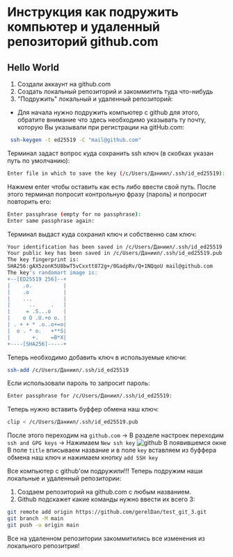 # Инструкция как подружить компьютер и удаленный репозиторий github.com 
## Hello World

1. Создали аккаунт на github.com
2. Создать локальный репозиторий и закоммитить туда что-нибудь
3. "Подружить" локальный и удаленный репозиторий:
* Для начала нужно подружить компьютер с github для этого, обратите внимание что здесь необходимо указывать ту почту, которую Вы указывали при регистрации на  gitHub.com:
```sh
 ssh-keygen -t ed25519 -C "mail@github.com"
 ```
Терминал задаст вопрос куда сохранить ssh ключ (в скобках указан путь по умолчанию):
```sh
Enter file in which to save the key (/c/Users/Даниил/.ssh/id_ed25519):
```
Нажмем enter чтобы оставить как есть либо ввести свой путь. После этого терминал попросит контрольную фразу (пароль) и попросит повторить его:
```sh
Enter passphrase (empty for no passphrase):
Enter same passphrase again:
```
Терминал выдаст куда сохранил ключ и собственно сам ключ:
```sh
Your identification has been saved in /c/Users/Даниил/.ssh/id_ed25519
Your public key has been saved in /c/Users/Даниил/.ssh/id_ed25519.pub
The key fingerprint is:
SHA256:gAX5zonK5U8bwT5vCxxtt872g+/0GadpRv/Q+1NQqoU mail@github.com
The key's randomart image is:
+--[ED25519 256]--+
|    .o.          |
|    .o           |
|    ...          |
|      ..     .   |
|     = .S...o    |
|    o O .U.+o o. |
| . + + * .o..o+=o|
|  o . * o.   +**S|
|       +.    =B*X|
+----[SHA256]-----+
```
Теперь необходимо добавить ключ в используемые ключи:
```sh
ssh-add /c/Users/Даниил/.ssh/id_ed25519
```
Если использовали пароль то запросит пароль:
```sh
Enter passphrase for /c/Users/Даниил/.ssh/id_ed25519:
```
Теперь нужно вставить буффер обмена наш ключ:
```sh
clip < /c/Users/Даниил/.ssh/id_ed25519.pub
```
После этого переходим на ```github.com``` ->
В разделе настроек переходим ```ssh and GPG keys``` -> Нажимаем ```New ssh key```
![github](github.png)
В появившемся окне В поле ```title``` вписываем название и в поле ```key``` вставляем из буффера обмена наш ключ и нажимаем кнопку ```add SSH key```

Все компьютер с github'ом подружили!!!
Теперь подружим наши локальные и удаленный репозитории:
1. Создаем репозиторий на github.com с любым названием.
2. Github подскажет какие команды нужно ввести их всего 3:
```sh
git remote add origin https://github.com/gerelDan/test_git_3.git
git branch -M main
git push -u origin main
```
Все на удаленном репозитории закоммитились все изменения из локального репозитрия!
 
